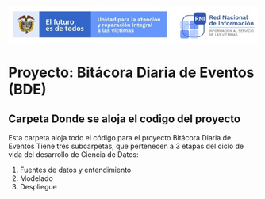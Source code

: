 <img src="/App/UnidadSrni.jpg" alt="Subdirección Red Nacional de Informacion"/>

# Proyecto: Bitácora Diaria de Eventos (BDE)

## Carpeta Donde se aloja el codigo del proyecto

Esta carpeta aloja todo el código para el proyecto Bitácora Diaria de Eventos
Tiene tres subcarpetas, 
que pertenecen a 3 etapas del ciclo de vida del desarrollo de Ciencia de Datos:

1. Fuentes de datos y entendimiento
2. Modelado
3. Despliegue

